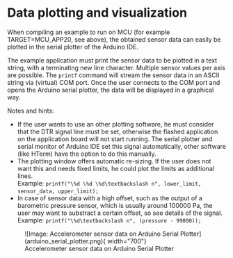 # Data plotting and visualization

When compiling an example to run on MCU (for example TARGET=MCU_APP20, see above), the obtained sensor data can easily be plotted in the serial plotter of the Arduino IDE.

The example application must print the sensor data to be plotted in a text string, with a terminating new line character.
Multiple sensor values per axis are possible.
The `printf` command will stream the sensor data in an ASCII string via (virtual) COM port.
Once the user connects to the COM port and opens the Arduino serial plotter, the data will be displayed in a graphical way.

Notes and hints:

- If the user wants to use an other plotting software, he must consider that the DTR signal line must be set, otherwise the flashed application on the application board will not start running. The serial plotter and serial monitor of Arduino IDE set this signal automatically, other software (like HTerm) have the option to do this manually.
- The plotting window offers automatic re-sizing. If the user does not want this and needs fixed limits, he could plot the limits as additional lines.  
Example: `printf("\%d \%d \%d\textbackslash n", lower_limit, sensor_data, upper_limit);`
- In case of sensor data with a high offset, such as the output of a barometric pressure sensor, which is usually around 100000 Pa, the user may want to substract a certain offset, so see details of the signal.  
Example: `printf("\%d\textbackslash n", (pressure - 99000));`

<figure markdown>
  ![Image: Accelerometer sensor data on Arduino Serial Plotter](arduino_serial_plotter.png){ width="700"}
  <figcaption>Accelerometer sensor data on Arduino Serial Plotter</figcaption>
</figure>

